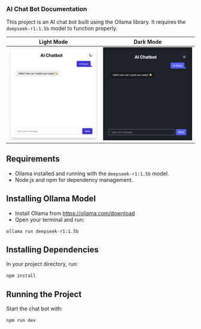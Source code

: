 ### AI Chat Bot Documentation
 
This project is an AI chat bot built using the Ollama library.
It requires the `deepseek-r1:1.5b` model to function properly.

| Light Mode | Dark Mode |
| --- | --- |
| ![Light](https://github.com/gustavoisensee/studies/blob/7a9cfe9fc5d29ae2ac5f3a1d418237f9e7cd0cc3/tech/ai-chatbot/src/assets/chat-light.png) | ![Light](https://github.com/gustavoisensee/studies/blob/7a9cfe9fc5d29ae2ac5f3a1d418237f9e7cd0cc3/tech/ai-chatbot/src/assets/chat-dark.png) |

## Requirements
- Ollama installed and running with the `deepseek-r1:1.5b` model.
- Node.js and npm for dependency management.

## Installing Ollama Model
- Install Ollama from https://ollama.com/download
- Open your terminal and run:
```
ollama run deepseek-r1:1.5b
```

## Installing Dependencies
In your project directory, run:
```
npm install
```

## Running the Project
Start the chat bot with:
```
npm run dev
```
